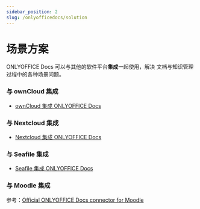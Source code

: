 ```yaml
---
sidebar_position: 2
slug: /onlyofficedocs/solution
---
```




# 场景方案

ONLYOFFICE Docs 可以与其他的软件平台**集成**一起使用，解决 文档与知识管理 过程中的各种场景问题。

### 与 ownCloud 集成

* [ownCloud 集成  ONLYOFFICE Docs](../owncloud/solution#onlyoffice)

### 与 Nextcloud 集成

* [Nextcloud 集成  ONLYOFFICE Docs](../nextcloud/solution#onlyoffice)

### 与 Seafile 集成

* [Seafile 集成  ONLYOFFICE Docs](../seafile/solution#onlyoffice)

### 与 Moodle 集成

参考：[Official ONLYOFFICE Docs connector for Moodle](https://www.onlyoffice.com/blog/2022/03/official-connector-for-moodle/)

